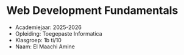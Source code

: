 # Web Development Fundamentals

- Academiejaar: 2025-2026   
- Opleiding: Toegepaste Informatica
- Klasgroep: 1b ti/10
- Naam: El Maachi Amine

